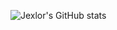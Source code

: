 ![Jexlor's GitHub stats](https://github-readme-stats.vercel.app/api/top-langs/?username=jexlor&layout=compact&theme=tokyonight)
